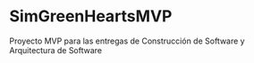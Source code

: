 # SimGreenHeartsMVP
Proyecto MVP para las entregas de Construcción de Software y Arquitectura de Software
